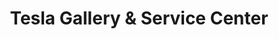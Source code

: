 ---
title: "Tesla Gallery & Service Center"
url: /houston/tesla-gallery-and-service-center/
shop: car
---
